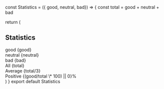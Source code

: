 const Statistics = ({ good, neutral, bad}) => {
const total = good + neutral + bad

return (
<div>
<h2>Statistics</h2>
<span>
good {good} <br/>
neutral {neutral} <br/>
bad {bad} <br/>
All {total} <br/>
Average {total/3} <br/>
Positive {(good/total \* 100) || 0}%
</span>
</div>
)
}
export default Statistics
